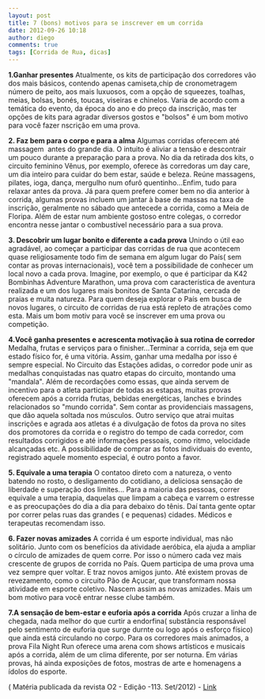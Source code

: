 ```yaml
---
layout: post
title: 7 (bons) motivos para se inscrever em um corrida
date: 2012-09-26 10:18
author: diego
comments: true
tags: [Corrida de Rua, dicas]
---
```

**1.Ganhar presentes**
Atualmente, os kits de participação dos corredores vão dos mais básicos, contendo apenas camiseta,chip de cronometragem  número de peito, aos mais luxuosos, com a opção de squeezes, toalhas, meias, bolsas, bonés, toucas, viseiras e chinelos. Varia de acordo com a temática do evento, da época do ano e do preço da inscrição, mas ter opções de kits para agradar diversos gostos e "bolsos" é um bom motivo para você fazer nscrição em uma prova.

**2. Faz bem para o corpo e para a alma**
Algumas corridas oferecem até massagem  antes do grande dia. O intuito é aliviar a tensão e descontrair um pouco durante a preparação para a prova. No dia da retirada dos kits, o circuito feminino Vênus, por exemplo, oferece às corredoras um day care, um dia inteiro para cuidar do bem estar, saúde e beleza. Reúne massagens, pilates, ioga, dança, mergulho num ofurô quentinho...Enfim, tudo para relaxar antes da prova. Já para quem prefere comer bem no dia anterior à corrida, algumas provas incluem um jantar à base de massas na taxa de inscrição, geralmente no sábado que antecede a corrida, como a Meia de Floripa. Além de estar num ambiente gostoso entre colegas, o corredor encontra nesse jantar o combustível necessário para a sua prova.

<!--more-->

**3. Descobrir um lugar bonito e diferente a cada prova**
Unindo o útil eao agradável, ao começar a participar das corridas de rua que acontecem quase religiosamente todo fim de semana em algum lugar do País( sem contar as provas internacionais), você tem a possibilidade de conhecer um local novo a cada prova. Imagine, por exemplo, o que é participar da K42 Bombinhas Adventure Marathon, uma prova com característica de aventura realizada e um dos lugares mais bonitos de Santa Catarina, cercada de praias e muita natureza. Para quem deseja explorar o País em busca de novos lugares, o circuito de corridas de rua está repleto de atrações como esta. Mais um bom motiv para você se inscrever em uma prova ou competição.

**4.Você ganha presentes e acrescenta motivação à sua rotina de corredor**
Medalha, frutas e serviços para o finisher...Terminar a corrida, seja em que estado físico for, é uma vitória. Assim, ganhar uma medalha por isso é sempre especial. No Circuito das Estações adidas, o corredor pode unir as medalhas conquistadas nas quatro etapas do circuito, montando uma "mandala". Além de recordações como essas, que ainda servem de incentivo para o atleta participar de todas as estapas, muitas provas oferecem após a corrida frutas, bebidas energéticas, lanches e brindes relacionados so "mundo corrida". Sem contar as providenciais massagens, que dão aquela soltada nos músculos. Outro serviço que atrai muitas inscrições e agrada aos atletas é a divulgação de fotos da prova no sites dos promotores da corrida e o registro do tempo de cada corredor, com resultados corrigidos e até informações pessoais, como ritmo, velocidade alcançadas etc. A possibilidade de comprar as fotos individuais do evento, registrado aquele momento especial, é outro ponto a favor.

**5. Equivale a uma terapia**
O contatoo direto com a natureza, o vento batendo no rosto, o desligamento do cotidiano, a deliciosa sensação de liberdade e superação dos limites... Para a maioria das pessoas, correr equivale a uma terapia, daquelas que limpam a cabeça e varrem o estresse e as preocupações do dia a dia para debaixo do tênis. Daí tanta gente optar por correr pelas ruas das grandes ( e pequenas) cidades. Médicos e terapeutas recomendam isso.

**6. Fazer novas amizades**
A corrida é um esporte individual, mas não solitário. Junto com os benefícios da atividade aeróbica, ela ajuda a ampliar o círculo de amizades de quem corre. Por isso o número cada vez mais crescente de grupos de corrida no País. Quem participa de uma prova uma vez sempre quer voltar. E traz novos amigos junto. Até existem provas de revezamento, como o circuito Pão de Açucar, que transformam nossa atividade em esporte coletivo. Nascem assim as novas amizades. Mais um bom motivo para você entrar nesse clube também.

**7.A sensação de bem-estar e euforia após a corrida**
Após cruzar a linha de chegada, nada melhor do que curtir a endorfina( substância responsável pelo sentimento de euforia que surge durnte ou logo após o esforço físico) que ainda está circulando no corpo. Para os corredores mais animados, a prova Fila Night Run oferece uma arena com shows artísticos e musicais após a corrida, além de um clima diferente, por ser noturna. Em várias provas, há ainda exposições de fotos, mostras de arte e homenagens a ídolos do esporte.

( Matéria publicada da revista O2 - Edição -113. Set/2012) - <a href="http://o2porminuto.com.br/materia/confira/conteudo/7-bons--motivos-para-se-inscrever-em-uma-corrida-7144" target="_blank">Link</a>
